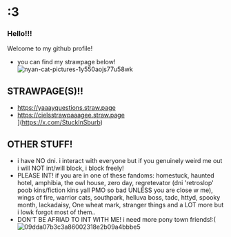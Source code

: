 # :3
### Hello!!!
Welcome to my github profile!
- you can find my strawpage below!
![nyan-cat-pictures-1y550aojs77u58wk](https://github.com/user-attachments/assets/b9f6a2c3-3707-4cb9-b55d-895e6d01831b)

## STRAWPAGE(S)!! 
- https://yaaayquestions.straw.page 
- https://cielsstrawpaaagee.straw.page
<br>](https://x.com/StuckInSburb)

## OTHER STUFF!
- i have NO dni. i interact with everyone but if you genuinely weird me out i will NOT int/will block, i block freely!
- PLEASE INT! if you are in one of these fandoms: homestuck, haunted hotel, amphibia, the owl house, zero day, regretevator (dni 'retroslop' poob kins/fiction kins yall PMO so bad UNLESS you are close w me), wings of fire, warrior cats, southpark, helluva boss, tadc, httyd, spooky month, lackadaisy, One wheat mark, stranger things and a LOT more but i lowk forgot most of them..
- DON'T BE AFRIAD TO INT WITH ME! i need more pony town friends!:(![09dda07b3c3a86002318e2b09a4bbbe5](https://github.com/user-attachments/assets/e90876e0-7be4-4f1a-914a-c07e177a8877)

